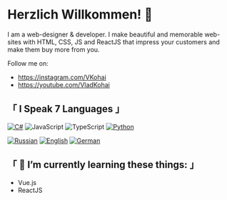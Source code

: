 # Herzlich Willkommen! 👋
I am a web-designer & developer. I make beautiful and memorable web-sites with HTML, CSS, JS and ReactJS that impress your customers and make them buy more from you.

Follow me on:
* https://instagram.com/VKohai
* https://youtube.com/VladKohai

## 「 I Speak 7 Languages 」
[![C#](https://img.shields.io/badge/csharp-black?style=for-the-badge&logo=csharp)](https://github.com/VKohai)
![JavaScript](https://img.shields.io/badge/JavaScript-F7DF1E.svg?logo=JavaScript&style=flat&logoColor=white)
![TypeScript](https://img.shields.io/badge/TypeScript-3178C6.svg?logo=typeScript&style=flat&logoColor=white)
[![Python](https://img.shields.io/badge/python-black?style=for-the-badge&logo=python)](https://github.com/VKohai)

[![Russian](https://img.shields.io/badge/russian%20(Native)-black?style=for-the-badge&logo=russian)](https://github.com/VKohai)
[![English](https://img.shields.io/badge/english%20(B2)-black?style=for-the-badge&logo=english)](https://github.com/VKohai)
[![German](https://img.shields.io/badge/german%20(A2)-black?style=for-the-badge&logo=german)](https://github.com/VKohai)

## 「 🌱 I’m currently learning these things: 」
* Vue.js
* ReactJS
